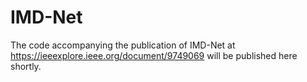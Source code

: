 # IMD-Net

The code accompanying the publication of IMD-Net at https://ieeexplore.ieee.org/document/9749069 will be published here shortly.

